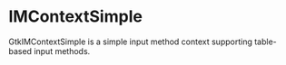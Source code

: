 # IMContextSimple

GtkIMContextSimple is a simple input method context supporting table-based input methods.
